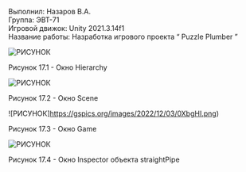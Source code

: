 Выполнил: Назаров В.А.  
Группа: ЭВТ-71  
Игровой движок: Unity 2021.3.14f1  
Название работы: Hазработка игрового проекта “ Puzzle Plumber ”  




![РИСУНОК](https://gspics.org/images/2022/12/03/0XbTdy.png)  

Рисунок 17.1 - Окно Hierarchy  

![РИСУНОК](https://gspics.org/images/2022/12/03/0XbX8D.png)  

Рисунок 17.2 - Окно Scene  

![РИСУНОК]https://gspics.org/images/2022/12/03/0XbgHI.png)  

Рисунок 17.3 - Окно Game  

![РИСУНОК](https://gspics.org/images/2022/12/03/0XbvUa.png)  

Рисунок 17.4 - Окно Inspector объекта straightPipe  
